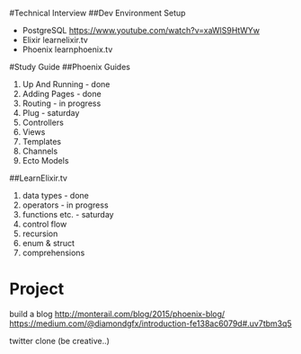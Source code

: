 #Technical Interview
##Dev Environment Setup
* PostgreSQL
https://www.youtube.com/watch?v=xaWlS9HtWYw
* Elixir
learnelixir.tv
* Phoenix
learnphoenix.tv

#Study Guide
##Phoenix Guides
1. Up And Running - done
2. Adding Pages - done
3. Routing - in progress
4. Plug - saturday
5. Controllers
6. Views
7. Templates
8. Channels
9. Ecto Models

##LearnElixir.tv
1. data types - done
2. operators - in progress
3. functions etc. - saturday
4. control flow
5. recursion
6. enum & struct
7. comprehensions

# Project
build a blog
http://monterail.com/blog/2015/phoenix-blog/
https://medium.com/@diamondgfx/introduction-fe138ac6079d#.uv7tbm3q5

twitter clone
(be creative..)